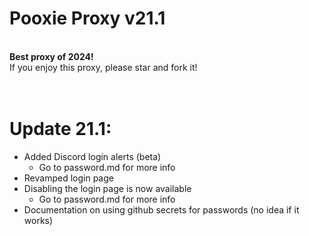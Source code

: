 # Pooxie Proxy v21.1
<br><b>Best proxy of 2024!</b>
<br>If you enjoy this proxy, please star and fork it!
# <br>Update 21.1:
- Added Discord login alerts (beta)
  - Go to password.md for more info
- Revamped login page
- Disabling the login page is now available
   - Go to password.md for more info
- Documentation on using github secrets for passwords (no idea if it works)
